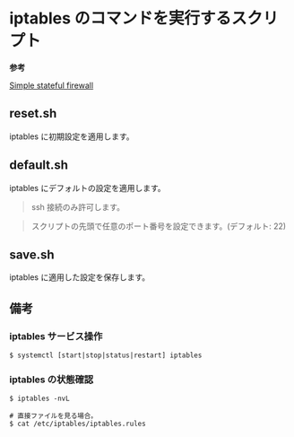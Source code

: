 # iptables のコマンドを実行するスクリプト

**参考**

[Simple stateful firewall](https://wiki.archlinux.org/index.php/Simple_stateful_firewall)

## reset.sh
iptables に初期設定を適用します。

## default.sh
iptables にデフォルトの設定を適用します。

> ssh 接続のみ許可します。

> スクリプトの先頭で任意のポート番号を設定できます。(デフォルト: 22)

## save.sh
iptables に適用した設定を保存します。

## 備考
### iptables サービス操作
```
$ systemctl [start|stop|status|restart] iptables 
```

### iptables の状態確認
```
$ iptables -nvL

# 直接ファイルを見る場合。
$ cat /etc/iptables/iptables.rules
```

